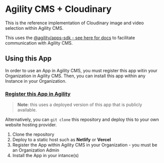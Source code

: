 # Agility CMS + Cloudinary

This is the reference implementation of Cloudinary image and video selection within Agility CMS.

This uses the [@agility/apps-sdk - see here for docs](https://github.com/agility/agility-cms-app-sdk) to facilitate communication with Agility CMS.

## Using this App

In order to use an App in Agility CMS, you must register this app witin your Organization in Agility CMS. Then, you can install this app within any Instance in your Organization.

### [Register this App in Agility](https://manager.agilitycms.com/org/apps/create-app?name=Cloudinary&url=https%3A%2F%2Fagility-cms-cloudinary-app.vercel.app%2F&description=Use%20images%20and%20videos%20from%20your%20Cloudinary%20media%20library%20in%20Agility%20CMS.&icon=https%3A%2F%2Fcdn.agilitycms.com%2Fcontent-manager%2Fpublic-app-icons%2Fcloudinary.svg)

> **Note**: this uses a deployed version of this app that is publicly available.

Alternatively, you can `git clone` this repository and deploy this to your own website hosting provider.

1. Clone the repository
2. Deploy to a static host such as **Netlify** or **Vercel**
3. Register the App within Agility CMS in your Organization - you must be an Organization Admin
4. Install the App in your intance(s)
